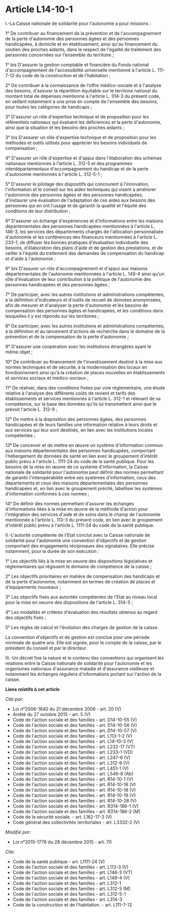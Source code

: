 # Article L14-10-1

I.-La Caisse nationale de solidarité pour l'autonomie a pour missions : 

1° De contribuer au financement de la prévention et de l'accompagnement de la perte d'autonomie des personnes âgées et des
personnes handicapées, à domicile et en établissement, ainsi qu'au financement du soutien des proches aidants, dans le
respect de l'égalité de traitement des personnes concernées sur l'ensemble du territoire ; 

1° bis D'assurer la gestion comptable et financière du Fonds national d'accompagnement de l'accessibilité universelle
mentionné à l'article L. 111-7-12 du code de la construction et de l'habitation ; 

2° De contribuer à la connaissance de l'offre médico-sociale et à l'analyse des besoins, d'assurer la répartition équitable
sur le territoire national du montant total de dépenses mentionné à l'article L. 314-3 du présent code, en veillant notamment
à une prise en compte de l'ensemble des besoins, pour toutes les catégories de handicaps ; 

3° D'assurer un rôle d'expertise technique et de proposition pour les référentiels nationaux qui évaluent les déficiences et
la perte d'autonomie, ainsi que la situation et les besoins des proches aidants ; 

3° bis D'assurer un rôle d'expertise technique et de proposition pour les méthodes et outils utilisés pour apprécier les
besoins individuels de compensation ; 

4° D'assurer un rôle d'expertise et d'appui dans l'élaboration des schémas nationaux mentionnés à l'article L. 312-5 et des
programmes interdépartementaux d'accompagnement du handicap et de la perte d'autonomie mentionnés à l'article L. 312-5-1 ; 

5° D'assurer le pilotage des dispositifs qui concourent à l'innovation, l'information et le conseil sur les aides techniques
qui visent à améliorer l'autonomie des personnes âgées et des personnes handicapées, d'instaurer une évaluation de
l'adaptation de ces aides aux besoins des personnes qui en ont l'usage et de garantir la qualité et l'équité des conditions
de leur distribution ; 

6° D'assurer un échange d'expériences et d'informations entre les maisons départementales des personnes handicapées
mentionnées à l'article L. 146-3, les services des départements chargés de l'allocation personnalisée d'autonomie et les
conférences des financeurs mentionnées à l'article L. 233-1, de diffuser les bonnes pratiques d'évaluation individuelle des
besoins, d'élaboration des plans d'aide et de gestion des prestations, et de veiller à l'équité du traitement des demandes de
compensation du handicap et d'aide à l'autonomie ; 

6° bis D'assurer un rôle d'accompagnement et d'appui aux maisons départementales de l'autonomie mentionnées à l'article L.
149-4 ainsi qu'un rôle d'évaluation de leur contribution à la politique de l'autonomie des personnes handicapées et des
personnes âgées ; 

7° De participer, avec les autres institutions et administrations compétentes, à la définition d'indicateurs et d'outils de
recueil de données anonymisées, afin de mesurer et d'analyser la perte d'autonomie et les besoins de compensation des
personnes âgées et handicapées, et les conditions dans lesquelles il y est répondu sur les territoires ; 

8° De participer, avec les autres institutions et administrations compétentes, à la définition et au lancement d'actions de
recherche dans le domaine de la prévention et de la compensation de la perte d'autonomie ; 

9° D'assurer une coopération avec les institutions étrangères ayant le même objet ; 

10° De contribuer au financement de l'investissement destiné à la mise aux normes techniques et de sécurité, à la
modernisation des locaux en fonctionnement ainsi qu'à la création de places nouvelles en établissements et services sociaux
et médico-sociaux ; 

11° De réaliser, dans des conditions fixées par voie réglementaire, une étude relative à l'analyse des différents coûts de
revient et tarifs des établissements et services mentionnés à l'article L. 312-1 et relevant de sa compétence, sur la base
des données qu'ils lui transmettent ainsi que le prévoit l'article L. 312-9 ; 

12° De mettre à la disposition des personnes âgées, des personnes handicapées et de leurs familles une information relative à
leurs droits et aux services qui leur sont destinés, en lien avec les institutions locales compétentes ; 

13° De concevoir et de mettre en œuvre un système d'information commun aux maisons départementales des personnes handicapées,
comportant l'hébergement de données de santé en lien avec le groupement d'intérêt public prévu à l'article L. 1111-24 du code
de la santé publique. Pour les besoins de la mise en œuvre de ce système d'information, la Caisse nationale de solidarité
pour l'autonomie peut définir des normes permettant de garantir l'interopérabilité entre ses systèmes d'information, ceux des
départements et ceux des maisons départementales des personnes handicapées et, en lien avec le groupement précité, labelliser
les systèmes d'information conformes à ces normes ; 

14° De définir des normes permettant d'assurer les échanges d'informations liées à la mise en œuvre de la méthode d'action
pour l'intégration des services d'aide et de soins dans le champ de l'autonomie mentionnée à l'article L. 113-3 du présent
code, en lien avec le groupement d'intérêt public prévu à l'article L. 1111-24 du code de la santé publique. 

II.-L'autorité compétente de l'Etat conclut avec la Caisse nationale de solidarité pour l'autonomie une convention
d'objectifs et de gestion comportant des engagements réciproques des signataires. Elle précise notamment, pour la durée de
son exécution : 

1° Les objectifs liés à la mise en oeuvre des dispositions législatives et réglementaires qui régissent le domaine de
compétence de la caisse ; 

2° Les objectifs prioritaires en matière de compensation des handicaps et de la perte d'autonomie, notamment en termes de
création de places et d'équipements nouveaux ; 

3° Les objectifs fixés aux autorités compétentes de l'Etat au niveau local pour la mise en oeuvre des dispositions de
l'article L. 314-3 ; 

4° Les modalités et critères d'évaluation des résultats obtenus au regard des objectifs fixés ; 

5° Les règles de calcul et l'évolution des charges de gestion de la caisse. 

La convention d'objectifs et de gestion est conclue pour une période minimale de quatre ans. Elle est signée, pour le compte
de la caisse, par le président du conseil et par le directeur. 

III.-Un décret fixe la nature et le contenu des conventions qui organisent les relations entre la Caisse nationale de
solidarité pour l'autonomie et les organismes nationaux d'assurance maladie et d'assurance vieillesse et notamment les
échanges réguliers d'informations portant sur l'action de la caisse.

**Liens relatifs à cet article**

_Cité par_:

  - Loi n°2006-1640 du 21 décembre 2006 - art. 20 (V)
  - Arrêté du 27 octobre 2015 - art. 5 (V)
  - Code de l'action sociale et des familles - art. D14-10-55 (V)
  - Code de l'action sociale et des familles - art. D14-10-56 (V)
  - Code de l'action sociale et des familles - art. D14-10-57 (V)
  - Code de l'action sociale et des familles - art. L113-1-2 (V)
  - Code de l'action sociale et des familles - art. L14-10-3 (V)
  - Code de l'action sociale et des familles - art. L232-17 (VT)
  - Code de l'action sociale et des familles - art. L233-1 (VD)
  - Code de l'action sociale et des familles - art. L247-6 (V)
  - Code de l'action sociale et des familles - art. L312-9 (V)
  - Code de l'action sociale et des familles - art. L451-1 (V)
  - Code de l'action sociale et des familles - art. L546-8 (Ab)
  - Code de l'action sociale et des familles - art. R14-10-1 (V)
  - Code de l'action sociale et des familles - art. R14-10-16 (V)
  - Code de l'action sociale et des familles - art. R14-10-18 (V)
  - Code de l'action sociale et des familles - art. R14-10-19 (V)
  - Code de l'action sociale et des familles - art. R14-10-28 (V)
  - Code de l'action sociale et des familles - art. R314-186-1 (V)
  - Code de l'action sociale et des familles - art. R314-186-2 (M)
  - Code de la sécurité sociale. - art. L162-17-3 (V)
  - Code général des collectivités territoriales - art. L3332-2 (V)

_Modifié par_:

  - Loi n°2015-1776 du 28 décembre 2015 - art. 70

_Cite_:

  - Code de la santé publique - art. L1111-24 (V)
  - Code de l'action sociale et des familles - art. L113-3 (V)
  - Code de l'action sociale et des familles - art. L146-3 (VT)
  - Code de l'action sociale et des familles - art. L149-4 (V)
  - Code de l'action sociale et des familles - art. L312-1
  - Code de l'action sociale et des familles - art. L312-5 (M)
  - Code de l'action sociale et des familles - art. L312-5-1
  - Code de l'action sociale et des familles - art. L314-3
  - Code de la construction et de l'habitation. - art. L111-7-12
